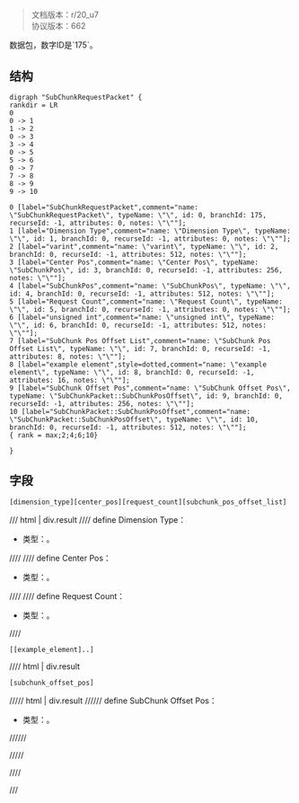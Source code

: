 # <!-- md:samp SubChunkRequestPacket -->

> 文档版本：r/20_u7<br/>协议版本：662

<!-- md:samp SubChunkRequestPacket -->数据包，数字ID是`175`。

## 结构

```viz
digraph "SubChunkRequestPacket" {
rankdir = LR
0
0 -> 1
1 -> 2
0 -> 3
3 -> 4
0 -> 5
5 -> 6
0 -> 7
7 -> 8
8 -> 9
9 -> 10

0 [label="SubChunkRequestPacket",comment="name: \"SubChunkRequestPacket\", typeName: \"\", id: 0, branchId: 175, recurseId: -1, attributes: 0, notes: \"\""];
1 [label="Dimension Type",comment="name: \"Dimension Type\", typeName: \"\", id: 1, branchId: 0, recurseId: -1, attributes: 0, notes: \"\""];
2 [label="varint",comment="name: \"varint\", typeName: \"\", id: 2, branchId: 0, recurseId: -1, attributes: 512, notes: \"\""];
3 [label="Center Pos",comment="name: \"Center Pos\", typeName: \"SubChunkPos\", id: 3, branchId: 0, recurseId: -1, attributes: 256, notes: \"\""];
4 [label="SubChunkPos",comment="name: \"SubChunkPos\", typeName: \"\", id: 4, branchId: 0, recurseId: -1, attributes: 512, notes: \"\""];
5 [label="Request Count",comment="name: \"Request Count\", typeName: \"\", id: 5, branchId: 0, recurseId: -1, attributes: 0, notes: \"\""];
6 [label="unsigned int",comment="name: \"unsigned int\", typeName: \"\", id: 6, branchId: 0, recurseId: -1, attributes: 512, notes: \"\""];
7 [label="SubChunk Pos Offset List",comment="name: \"SubChunk Pos Offset List\", typeName: \"\", id: 7, branchId: 0, recurseId: -1, attributes: 8, notes: \"\""];
8 [label="example element",style=dotted,comment="name: \"example element\", typeName: \"\", id: 8, branchId: 0, recurseId: -1, attributes: 16, notes: \"\""];
9 [label="SubChunk Offset Pos",comment="name: \"SubChunk Offset Pos\", typeName: \"SubChunkPacket::SubChunkPosOffset\", id: 9, branchId: 0, recurseId: -1, attributes: 256, notes: \"\""];
10 [label="SubChunkPacket::SubChunkPosOffset",comment="name: \"SubChunkPacket::SubChunkPosOffset\", typeName: \"\", id: 10, branchId: 0, recurseId: -1, attributes: 512, notes: \"\""];
{ rank = max;2;4;6;10}

}

```

## 字段

```title='SubChunkRequestPacket'
[dimension_type][center_pos][request_count][subchunk_pos_offset_list]
```

/// html | div.result
//// define
Dimension Type：<!-- md:samp varint -->

- 类型：<!-- md:samp varint -->。


////
//// define
Center Pos：[<!-- md:samp SubChunkPos -->](../types/subchunkpos.md)

- 类型：<!-- md:samp SubChunkPos -->。


////
//// define
Request Count：<!-- md:samp unsigned int -->

- 类型：<!-- md:samp unsigned int -->。


////
```title='SubChunk Pos Offset List'
[[example_element]..]
```

//// html | div.result
```title='示例元素'
[subchunk_offset_pos]
```

///// html | div.result
////// define
SubChunk Offset Pos：[<!-- md:samp SubChunkPacket::SubChunkPosOffset -->](../types/subchunkpacket__subchunkposoffset.md)

- 类型：<!-- md:samp SubChunkPacket::SubChunkPosOffset -->。


//////

/////

////

///

